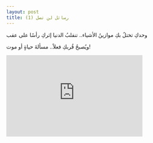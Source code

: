 ```yaml
---
layout: post
title: رسائل لن تصل (1)
---
```


وحدكِ تختلُ بكِ موازينُ الأشياء.. تنقلبُ الدنيا إثركِ رأسًا على عقب

ويُصبحُ قُربكِ فعلاً..
مسألةَ حياةٍ أو موت!

<iframe width="360" height="215" src="https://www.youtube.com/embed/eOBxD1LbMng" frameborder="0" allow="accelerometer; autoplay; encrypted-media; gyroscope; picture-in-picture" allowfullscreen></iframe>
